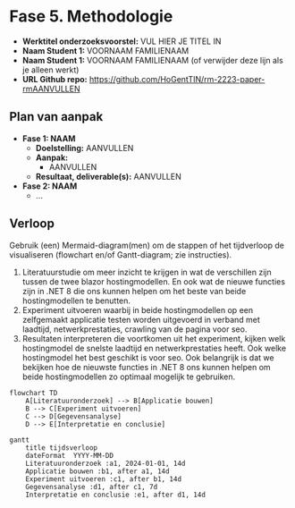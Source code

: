# Fase 5. Methodologie

- **Werktitel onderzoeksvoorstel:** VUL HIER JE TITEL IN
- **Naam Student 1:** VOORNAAM FAMILIENAAM
- **Naam Student 1:** VOORNAAM FAMILIENAAM (of verwijder deze lijn als je alleen werkt)
- **URL Github repo:** <https://github.com/HoGentTIN/rm-2223-paper-rmAANVULLEN>

## Plan van aanpak

- **Fase 1: NAAM**
  - **Doelstelling:** AANVULLEN
  - **Aanpak:**
    - AANVULLEN
  - **Resultaat, deliverable(s):** AANVULLEN
- **Fase 2: NAAM**
  - ...

## Verloop

Gebruik (een) Mermaid-diagram(men) om de stappen of het tijdverloop de visualiseren (flowchart en/of Gantt-diagram; zie instructies).

1.  Literatuurstudie om meer inzicht te krijgen in wat de verschillen zijn tussen de twee blazor hostingmodellen. En ook wat de nieuwe functies zijn in .NET 8 die ons kunnen helpen
    om het beste van beide hostingmodellen te benutten.
2.  Experiment uitvoeren waarbij in beide hostingmodellen op een zelfgemaakt applicatie testen worden uitgevoerd in verband met laadtijd, netwerkprestaties, crawling van de pagina voor seo.
3.  Resultaten interpreteren die voortkomen uit het experiment, kijken welk hostingmodel de snelste laadtijd en netwerkprestaties heeft. Ook welke hostingmodel het best geschikt is voor seo. Ook belangrijk is dat we bekijken hoe de nieuwste functies in .NET 8 ons kunnen helpen om beide hostingmodellen zo optimaal mogelijk te gebruiken.

```mermaid
flowchart TD
    A[Literatuuronderzoek] --> B[Applicatie bouwen]
    B --> C[Experiment uitvoeren]
    C --> D[Gegevensanalyse]
    D --> E[Interpretatie en conclusie]
```

```mermaid
gantt
    title tijdsverloop
    dateFormat  YYYY-MM-DD
    Literatuuronderzoek :a1, 2024-01-01, 14d
    Applicatie bouwen :b1, after a1, 14d
    Experiment uitvoeren :c1, after b1, 14d
    Gegevensanalyse :d1, after c1, 7d
    Interpretatie en conclusie :e1, after d1, 14d
```

<!-- Aanpassen van methodologie -->
